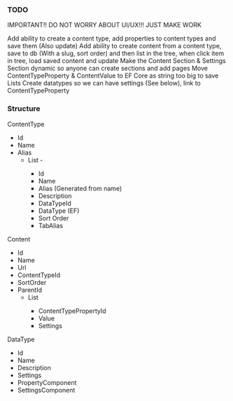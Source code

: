 ### TODO

IMPORTANT!! DO NOT WORRY ABOUT UI/UX!!! JUST MAKE WORK

Add ability to create a content type, add properties to content types and save them (Also update)
Add ability to create content from a content type, save to db (With a slug, sort order) and then list in the tree, when click item in tree, load saved content and update 
Make the Content Section & Settings Section dynamic so anyone can create sections and add pages
Move ContentTypeProperty & ContentValue to EF Core as string too big to save Lists
Create datatypes so we can have settings (See below), link to ContentTypeProperty

### Structure

ContentType
 - Id
 - Name
 - Alias
   - List<ContentTypeProperty> - 
     - Id
     - Name
     - Alias (Generated from name)
     - Description
     - DataTypeId
     - DataType (EF)
     - Sort Order
     - TabAlias

Content
 - Id
 - Name
 - Url
 - ContentTypeId
 - SortOrder
 - ParentId
   - List<ContentValue>
     - ContentTypePropertyId
     - Value
     - Settings
   
DataType
 - Id
 - Name
 - Description
 - Settings
 - PropertyComponent
 - SettingsComponent